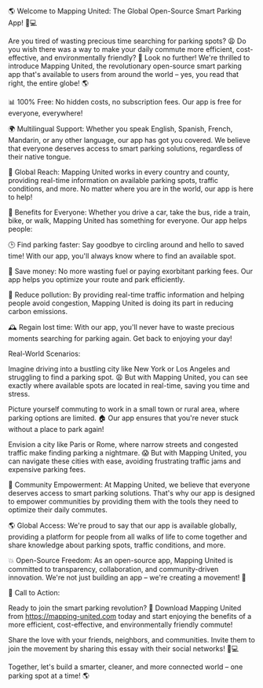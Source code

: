 🌎 Welcome to Mapping United: The Global Open-Source Smart Parking App! 🚗💻

Are you tired of wasting precious time searching for parking spots? 😩 Do you wish there was a way to make your daily commute more efficient, cost-effective, and environmentally friendly? 🌟 Look no further! We're thrilled to introduce Mapping United, the revolutionary open-source smart parking app that's available to users from around the world – yes, you read that right, the entire globe! 🌎

📊 100% Free: No hidden costs, no subscription fees. Our app is free for everyone, everywhere!

🌍 Multilingual Support: Whether you speak English, Spanish, French, Mandarin, or any other language, our app has got you covered. We believe that everyone deserves access to smart parking solutions, regardless of their native tongue.

📍 Global Reach: Mapping United works in every country and county, providing real-time information on available parking spots, traffic conditions, and more. No matter where you are in the world, our app is here to help!

💪 Benefits for Everyone: Whether you drive a car, take the bus, ride a train, bike, or walk, Mapping United has something for everyone. Our app helps people:

🕒 Find parking faster: Say goodbye to circling around and hello to saved time! With our app, you'll always know where to find an available spot.

💸 Save money: No more wasting fuel or paying exorbitant parking fees. Our app helps you optimize your route and park efficiently.

💪 Reduce pollution: By providing real-time traffic information and helping people avoid congestion, Mapping United is doing its part in reducing carbon emissions.

🕰️ Regain lost time: With our app, you'll never have to waste precious moments searching for parking again. Get back to enjoying your day!

Real-World Scenarios:

Imagine driving into a bustling city like New York or Los Angeles and struggling to find a parking spot. 😩 But with Mapping United, you can see exactly where available spots are located in real-time, saving you time and stress.

Picture yourself commuting to work in a small town or rural area, where parking options are limited. 🏠 Our app ensures that you're never stuck without a place to park again!

Envision a city like Paris or Rome, where narrow streets and congested traffic make finding parking a nightmare. 😱 But with Mapping United, you can navigate these cities with ease, avoiding frustrating traffic jams and expensive parking fees.

🌟 Community Empowerment: At Mapping United, we believe that everyone deserves access to smart parking solutions. That's why our app is designed to empower communities by providing them with the tools they need to optimize their daily commutes.

🌎 Global Access: We're proud to say that our app is available globally, providing a platform for people from all walks of life to come together and share knowledge about parking spots, traffic conditions, and more.

💥 Open-Source Freedom: As an open-source app, Mapping United is committed to transparency, collaboration, and community-driven innovation. We're not just building an app – we're creating a movement! 🌈

🔴 Call to Action:

Ready to join the smart parking revolution? 💪 Download Mapping United from https://mapping-united.com today and start enjoying the benefits of a more efficient, cost-effective, and environmentally friendly commute!

Share the love with your friends, neighbors, and communities. Invite them to join the movement by sharing this essay with their social networks! 📱💻

Together, let's build a smarter, cleaner, and more connected world – one parking spot at a time! 🌎